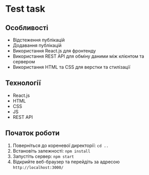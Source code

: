 # Test task

## Особливості

- Відстеження публікацій
- Додавання публікацій
- Використання React.js для фронтенду
- Використання REST API для обміну даними між клієнтом та сервером
- Використання HTML та CSS для верстки та стилізації

## Технології

- React.js
- HTML
- CSS
- JS
- REST API

## Початок роботи

1. Поверніться до кореневої директорії: `cd ..`
2. Встановіть залежності: `npm install`
3. Запустіть сервер: `npm start`
4. Відкрийте веб-браузер та перейдіть за адресою `http://localhost:3000/`
